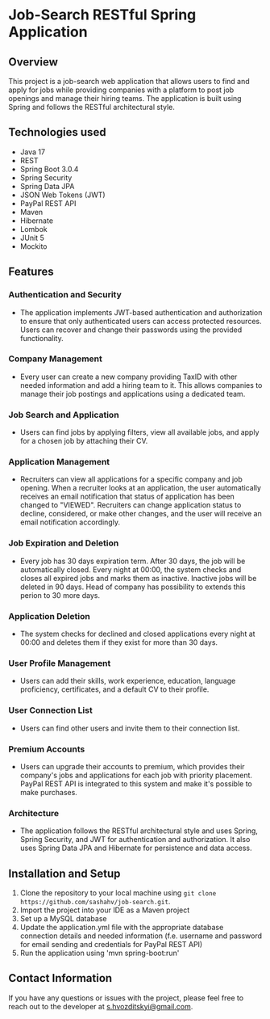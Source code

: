 # Job-Search RESTful Spring Application

## Overview
This project is a job-search web application that allows users to find and apply for jobs while providing companies with a platform to post job openings and manage their hiring teams. The application is built using Spring and follows the RESTful architectural style.

## Technologies used
- Java 17
- REST
- Spring Boot 3.0.4
- Spring Security
- Spring Data JPA
- JSON Web Tokens (JWT)
- PayPal REST API
- Maven
- Hibernate
- Lombok
- JUnit 5
- Mockito

## Features
### Authentication and Security
* The application implements JWT-based authentication and authorization to ensure that only authenticated users can access protected resources. Users can recover and change their passwords using the provided functionality.

### Company Management
* Every user can create a new company providing TaxID with other needed information and add a hiring team to it. This allows companies to manage their job postings and applications using a dedicated team.

### Job Search and Application
* Users can find jobs by applying filters, view all available jobs, and apply for a chosen job by attaching their CV.

### Application Management
* Recruiters can view all applications for a specific company and job opening. When a recruiter looks at an application, the user automatically receives an email notification that status of application has been changed to "VIEWED". Recruiters can change application status to decline, considered, or make other changes, and the user will receive an email notification accordingly.

### Job Expiration and Deletion
* Every job has 30 days expiration term. After 30 days, the job will be automatically closed. Every night at 00:00, the system checks and closes all expired jobs and marks them as inactive. Inactive jobs will be deleted in 90 days. Head of company has possibility to extends this perion to 30 more days.

### Application Deletion
* The system checks for declined and closed applications every night at 00:00 and deletes them if they exist for more than 30 days.

### User Profile Management
* Users can add their skills, work experience, education, language proficiency, certificates, and a default CV to their profile.

### User Connection List
* Users can find other users and invite them to their connection list.

### Premium Accounts
* Users can upgrade their accounts to premium, which provides their company's jobs and applications for each job with priority placement. PayPal REST API is integrated to this system and make it's possible to make purchases.

### Architecture
* The application follows the RESTful architectural style and uses Spring, Spring Security, and JWT for authentication and authorization. It also uses Spring Data JPA and Hibernate for persistence and data access.

## Installation and Setup
  1. Clone the repository to your local machine using `git clone https://github.com/sashahv/job-search.git`.
  2. Import the project into your IDE as a Maven project
  3. Set up a MySQL database
  4. Update the application.yml file with the appropriate database connection details and needed information (f.e. username and password for email sending and credentials for PayPal REST API)
  5. Run the application using 'mvn spring-boot:run'

## Contact Information
If you have any questions or issues with the project, please feel free to reach out to the developer at s.hvozditskyi@gmail.com.
